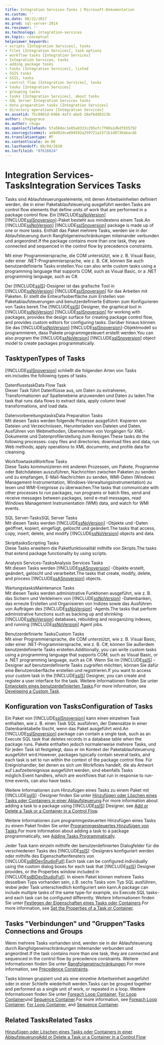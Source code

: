 ```yaml
---
title: Integration Services-Tasks | Microsoft-Dokumentation
ms.custom: ''
ms.date: 08/22/2017
ms.prod: sql-server-2014
ms.reviewer: ''
ms.technology: integration-services
ms.topic: conceptual
helpviewer_keywords:
- scripts [Integration Services], tasks
- files [Integration Services], task options
- workflow tasks [Integration Services]
- Integration Services, tasks
- adding package tasks
- tasks [Integration Services], listed
- SSIS tasks
- SSIS, tasks
- control flow [Integration Services], tasks
- tasks [Integration Services]
- grouping tasks
- tasks [Integration Services], about tasks
- SQL Server Integration Services tasks
- data preparation tasks [Integration Services]
- directory operations [Integration Services]
ms.assetid: 75c8901d-6966-4af3-abe5-10af6dd9313b
author: chugugrace
ms.author: chugu
ms.openlocfilehash: 5fa58dec1e05a0333c295efc7f00a1d6df935792
ms.sourcegitcommit: ad4d92dce894592a259721a1571b1d8736abacdb
ms.translationtype: MT
ms.contentlocale: de-DE
ms.lasthandoff: 08/04/2020
ms.locfileid: "87616624"
---
```

# <a name="integration-services-tasks"></a><span data-ttu-id="5c3b5-102">Integration Services-Tasks</span><span class="sxs-lookup"><span data-stu-id="5c3b5-102">Integration Services Tasks</span></span>
  <span data-ttu-id="5c3b5-103">Tasks sind Ablaufsteuerungselemente, mit denen Arbeitseinheiten definiert werden, die in einer Paketablaufsteuerung ausgeführt werden.</span><span class="sxs-lookup"><span data-stu-id="5c3b5-103">Tasks are control flow elements that define units of work that are performed in a package control flow.</span></span> <span data-ttu-id="5c3b5-104">Ein [!INCLUDE[ssNoVersion](../../includes/ssnoversion-md.md)] [!INCLUDE[ssISnoversion](../../includes/ssisnoversion-md.md)]-Paket besteht aus mindestens einem Task.</span><span class="sxs-lookup"><span data-stu-id="5c3b5-104">An [!INCLUDE[ssNoVersion](../../includes/ssnoversion-md.md)] [!INCLUDE[ssISnoversion](../../includes/ssisnoversion-md.md)] package is made up of one or more tasks.</span></span> <span data-ttu-id="5c3b5-105">Enthält das Paket mehrere Tasks, werden sie in der Ablaufsteuerung durch Rangfolgeneinschränkungen miteinander verbunden und angeordnet.</span><span class="sxs-lookup"><span data-stu-id="5c3b5-105">If the package contains more than one task, they are connected and sequenced in the control flow by precedence constraints.</span></span>  
  
 <span data-ttu-id="5c3b5-106">Mit einer Programmiersprache, die COM unterstützt, wie z. B. Visual Basic, oder einer .NET-Programmiersprache, wie z. B. C#, können Sie auch benutzerdefinierte Tasks erstellen.</span><span class="sxs-lookup"><span data-stu-id="5c3b5-106">You can also write custom tasks using a programming language that supports COM, such as Visual Basic, or a .NET programming language, such as C#.</span></span>  
  
 <span data-ttu-id="5c3b5-107">Der [!INCLUDE[ssIS](../../includes/ssis-md.md)]-Designer ist das grafische Tool in [!INCLUDE[ssNoVersion](../../includes/ssnoversion-md.md)] [!INCLUDE[ssISnoversion](../../includes/ssisnoversion-md.md)] für das Arbeiten mit Paketen. Er stellt die Entwurfsoberfläche zum Erstellen von Paketablaufsteuerungen und benutzerdefinierte Editoren zum Konfigurieren von Tasks bereit.</span><span class="sxs-lookup"><span data-stu-id="5c3b5-107">The [!INCLUDE[ssIS](../../includes/ssis-md.md)] Designer, the graphical tool in [!INCLUDE[ssNoVersion](../../includes/ssnoversion-md.md)] [!INCLUDE[ssISnoversion](../../includes/ssisnoversion-md.md)] for working with packages, provides the design surface for creating package control flow, and provides custom editors for configuring tasks.</span></span> <span data-ttu-id="5c3b5-108">Darüber hinaus können Sie das [!INCLUDE[ssNoVersion](../../includes/ssnoversion-md.md)] [!INCLUDE[ssISnoversion](../../includes/ssisnoversion-md.md)]-Objektmodell so programmieren, dass Pakete programmgesteuert erstellt werden.</span><span class="sxs-lookup"><span data-stu-id="5c3b5-108">You can also program the [!INCLUDE[ssNoVersion](../../includes/ssnoversion-md.md)] [!INCLUDE[ssISnoversion](../../includes/ssisnoversion-md.md)] object model to create packages programmatically.</span></span>  
  
## <a name="types-of-tasks"></a><span data-ttu-id="5c3b5-109">Tasktypen</span><span class="sxs-lookup"><span data-stu-id="5c3b5-109">Types of Tasks</span></span>  
 [!INCLUDE[ssISnoversion](../../includes/ssisnoversion-md.md)] <span data-ttu-id="5c3b5-110">schließt die folgenden Arten von Tasks ein.</span><span class="sxs-lookup"><span data-stu-id="5c3b5-110">includes the following types of tasks.</span></span>  
  
 <span data-ttu-id="5c3b5-111">Datenflusstask</span><span class="sxs-lookup"><span data-stu-id="5c3b5-111">Data Flow Task</span></span>  
 <span data-ttu-id="5c3b5-112">Dieser Task führt Datenflüsse aus, um Daten zu extrahieren, Transformationen auf Spaltenebene anzuwenden und Daten zu laden.</span><span class="sxs-lookup"><span data-stu-id="5c3b5-112">The task that runs data flows to extract data, apply column level transformations, and load data.</span></span>  
  
 <span data-ttu-id="5c3b5-113">Datenvorbereitungstasks</span><span class="sxs-lookup"><span data-stu-id="5c3b5-113">Data Preparation Tasks</span></span>  
 <span data-ttu-id="5c3b5-114">Mit diesen Tasks werden folgende Prozesse ausgeführt: Kopieren von Dateien und Verzeichnissen, Herunterladen von Dateien und Daten, Ausführen von Webmethoden, Übernehmen von Vorgängen für XML-Dokumente und Datenprofilerstellung zum Reinigen.</span><span class="sxs-lookup"><span data-stu-id="5c3b5-114">These tasks do the following processes: copy files and directories; download files and data; run Web methods; apply operations to XML documents; and profile data for cleansing.</span></span>  
  
 <span data-ttu-id="5c3b5-115">Workflowtasks</span><span class="sxs-lookup"><span data-stu-id="5c3b5-115">Workflow Tasks</span></span>  
 <span data-ttu-id="5c3b5-116">Diese Tasks kommunizieren mit anderen Prozessen, um Pakete, Programme oder Batchdateien auszuführen, Nachrichten zwischen Paketen zu senden und zu empfangen, E-Mail-Nachrichten zu senden, WMI-Daten (Windows Management Instrumentation, Windows-Verwaltungsinstrumentation) zu lesen und WMI-Ereignisse zu überwachen.</span><span class="sxs-lookup"><span data-stu-id="5c3b5-116">The tasks that communicate with other processes to run packages, run programs or batch files, send and receive messages between packages, send e-mail messages, read Windows Management Instrumentation (WMI) data, and watch for WMI events.</span></span>  
  
 <span data-ttu-id="5c3b5-117">SQL Server-Tasks</span><span class="sxs-lookup"><span data-stu-id="5c3b5-117">SQL Server Tasks</span></span>  
 <span data-ttu-id="5c3b5-118">Mit diesen Tasks werden [!INCLUDE[ssNoVersion](../../includes/ssnoversion-md.md)] -Objekte und -Daten geöffnet, kopiert, eingefügt, gelöscht und geändert.</span><span class="sxs-lookup"><span data-stu-id="5c3b5-118">The tasks that access, copy, insert, delete, and modify [!INCLUDE[ssNoVersion](../../includes/ssnoversion-md.md)] objects and data.</span></span>  
  
 <span data-ttu-id="5c3b5-119">Skripttasks</span><span class="sxs-lookup"><span data-stu-id="5c3b5-119">Scripting Tasks</span></span>  
 <span data-ttu-id="5c3b5-120">Diese Tasks erweitern die Paketfunktionalität mithilfe von Skripts.</span><span class="sxs-lookup"><span data-stu-id="5c3b5-120">The tasks that extend package functionality by using scripts.</span></span>  
  
 <span data-ttu-id="5c3b5-121">Analysis Services-Tasks</span><span class="sxs-lookup"><span data-stu-id="5c3b5-121">Analysis Services Tasks</span></span>  
 <span data-ttu-id="5c3b5-122">Mit diesen Tasks werden [!INCLUDE[ssASnoversion](../../includes/ssasnoversion-md.md)] -Objekte erstellt, geändert, gelöscht und verarbeitet.</span><span class="sxs-lookup"><span data-stu-id="5c3b5-122">The tasks that create, modify, delete, and process [!INCLUDE[ssASnoversion](../../includes/ssasnoversion-md.md)] objects.</span></span>  
  
 <span data-ttu-id="5c3b5-123">Wartungstasks</span><span class="sxs-lookup"><span data-stu-id="5c3b5-123">Maintenance Tasks</span></span>  
 <span data-ttu-id="5c3b5-124">Mit diesen Tasks werden administrative Funktionen ausgeführt, wie z. B. das Sichern und Verkleinern von [!INCLUDE[ssNoVersion](../../includes/ssnoversion-md.md)] -Datenbanken, das erneute Erstellen und Organisieren von Indizes sowie das Ausführen von Aufträgen des [!INCLUDE[ssNoVersion](../../includes/ssnoversion-md.md)] -Agents.</span><span class="sxs-lookup"><span data-stu-id="5c3b5-124">The tasks that perform administrative functions such as backing up and shrinking [!INCLUDE[ssNoVersion](../../includes/ssnoversion-md.md)] databases, rebuilding and reorganizing indexes, and running [!INCLUDE[ssNoVersion](../../includes/ssnoversion-md.md)] Agent jobs.</span></span>  
  
 <span data-ttu-id="5c3b5-125">Benutzerdefinierte Tasks</span><span class="sxs-lookup"><span data-stu-id="5c3b5-125">Custom Tasks</span></span>  
 <span data-ttu-id="5c3b5-126">Mit einer Programmiersprache, die COM unterstützt, wie z. B. Visual Basic, oder einer .NET-Programmiersprache, wie z. B. C#, können Sie außerdem benutzerdefinierte Tasks erstellen.</span><span class="sxs-lookup"><span data-stu-id="5c3b5-126">Additionally, you can write custom tasks using a programming language that supports COM, such as Visual Basic, or a .NET programming language, such as C#.</span></span> <span data-ttu-id="5c3b5-127">Wenn Sie im [!INCLUDE[ssIS](../../includes/ssis-md.md)] -Designer auf benutzerdefinierte Tasks zugreifen möchten, können Sie dafür eine Benutzeroberfläche erstellen und registrieren.</span><span class="sxs-lookup"><span data-stu-id="5c3b5-127">If you want to access your custom task in the [!INCLUDE[ssIS](../../includes/ssis-md.md)] Designer, you can create and register a user interface for the task.</span></span> <span data-ttu-id="5c3b5-128">Weitere Informationen finden Sie unter [Entwickeln eines benutzerdefinierten Tasks](../extending-packages-custom-objects/task/developing-a-custom-task.md).</span><span class="sxs-lookup"><span data-stu-id="5c3b5-128">For more information, see [Developing a Custom Task](../extending-packages-custom-objects/task/developing-a-custom-task.md).</span></span>  
  
## <a name="configuration-of-tasks"></a><span data-ttu-id="5c3b5-129">Konfiguration von Tasks</span><span class="sxs-lookup"><span data-stu-id="5c3b5-129">Configuration of Tasks</span></span>  
 <span data-ttu-id="5c3b5-130">Ein Paket von [!INCLUDE[ssISnoversion](../../includes/ssisnoversion-md.md)] kann einen einzelnen Task enthalten, wie z. B. einen Task SQL ausführen, der Datensätze in einer Datenbanktabelle löscht, wenn das Paket ausgeführt wird.</span><span class="sxs-lookup"><span data-stu-id="5c3b5-130">An [!INCLUDE[ssISnoversion](../../includes/ssisnoversion-md.md)] package can contain a single task, such as an Execute SQL task that deletes records in a database table when the package runs.</span></span> <span data-ttu-id="5c3b5-131">Pakete enthalten jedoch normalerweise mehrere Tasks, und für jeden Task ist festgelegt, dass er im Kontext der Paketablaufsteuerung ausgeführt wird.</span><span class="sxs-lookup"><span data-stu-id="5c3b5-131">However, packages typically contain several tasks, and each task is set to run within the context of the package control flow.</span></span> <span data-ttu-id="5c3b5-132">Für Ereignishandler, bei denen es sich um Workflows handelt, die als Antwort auf Laufzeitereignisse ausgeführt werden, sind ebenfalls Tasks möglich.</span><span class="sxs-lookup"><span data-stu-id="5c3b5-132">Event handlers, which are workflows that run in response to run-time events, can also have tasks.</span></span>  
  
 <span data-ttu-id="5c3b5-133">Weitere Informationen zum Hinzufügen eines Tasks zu einem Paket mit [!INCLUDE[ssIS](../../includes/ssis-md.md)] -Designer finden Sie unter [Hinzufügen oder Löschen eines Tasks oder Containers in einer Ablaufsteuerung](add-or-delete-a-task-or-a-container-in-a-control-flow.md).</span><span class="sxs-lookup"><span data-stu-id="5c3b5-133">For more information about adding a task to a package using [!INCLUDE[ssIS](../../includes/ssis-md.md)] Designer, see [Add or Delete a Task or a Container in a Control Flow](add-or-delete-a-task-or-a-container-in-a-control-flow.md).</span></span>  
  
 <span data-ttu-id="5c3b5-134">Weitere Informationen zum programmgesteuerten Hinzufügen eines Tasks zu einem Paket finden Sie unter [Programmgesteuertes Hinzufügen von Tasks](../building-packages-programmatically/adding-tasks-programmatically.md).</span><span class="sxs-lookup"><span data-stu-id="5c3b5-134">For more information about adding a task to a package programmatically, see [Adding Tasks Programmatically](../building-packages-programmatically/adding-tasks-programmatically.md).</span></span>  
  
 <span data-ttu-id="5c3b5-135">Jeder Task kann einzeln mithilfe der benutzerdefinierten Dialogfelder für die verschiedenen Tasks des [!INCLUDE[ssIS](../../includes/ssis-md.md)] -Designers konfiguriert werden oder mithilfe des Eigenschaftenfensters von [!INCLUDE[ssBIDevStudioFull](../../includes/ssbidevstudiofull-md.md)].</span><span class="sxs-lookup"><span data-stu-id="5c3b5-135">Each task can be configured individually using the custom dialog boxes for each task that [!INCLUDE[ssIS](../../includes/ssis-md.md)] Designer provides, or the Properties window included in [!INCLUDE[ssBIDevStudioFull](../../includes/ssbidevstudiofull-md.md)].</span></span> <span data-ttu-id="5c3b5-136">In einem Paket können mehrere Tasks desselben Typs vorhanden sein, z.B. sechs Tasks vom Typ SQL ausführen, wobei jeder Task unterschiedlich konfiguriert sein kann.</span><span class="sxs-lookup"><span data-stu-id="5c3b5-136">A package can include multiple tasks of the same type-for example, six Execute SQL tasks-and each task can be configured differently.</span></span> <span data-ttu-id="5c3b5-137">Weitere Informationen finden Sie unter [Festlegen der Eigenschaften eines Tasks oder Containers](../set-the-properties-of-a-task-or-container.md).</span><span class="sxs-lookup"><span data-stu-id="5c3b5-137">For more information, see [Set the Properties of a Task or Container](../set-the-properties-of-a-task-or-container.md).</span></span>  
  
## <a name="tasks-connections-and-groups"></a><span data-ttu-id="5c3b5-138">Tasks "Verbindungen" und "Gruppen"</span><span class="sxs-lookup"><span data-stu-id="5c3b5-138">Tasks Connections and Groups</span></span>  
 <span data-ttu-id="5c3b5-139">Wenn mehrere Tasks vorhanden sind, werden sie in der Ablaufsteuerung durch Rangfolgeneinschränkungen miteinander verbunden und angeordnet.</span><span class="sxs-lookup"><span data-stu-id="5c3b5-139">If the task contains more than one task, they are connected and sequenced in the control flow by precedence constraints.</span></span> <span data-ttu-id="5c3b5-140">Weitere Informationen finden Sie unter [Rangfolgeneinschränkungen](precedence-constraints.md).</span><span class="sxs-lookup"><span data-stu-id="5c3b5-140">For more information, see [Precedence Constraints](precedence-constraints.md).</span></span>  
  
 <span data-ttu-id="5c3b5-141">Tasks können gruppiert und als eine einzelne Arbeitseinheit ausgeführt oder in einer Schleife wiederholt werden.</span><span class="sxs-lookup"><span data-stu-id="5c3b5-141">Tasks can be grouped together and performed as a single unit of work, or repeated in a loop.</span></span> <span data-ttu-id="5c3b5-142">Weitere Informationen finden Sie unter [Foreach Loop Container](foreach-loop-container.md), [For Loop Container](for-loop-container.md)und [Sequence Container](sequence-container.md).</span><span class="sxs-lookup"><span data-stu-id="5c3b5-142">For more information, see [Foreach Loop Container](foreach-loop-container.md), [For Loop Container](for-loop-container.md), and [Sequence Container](sequence-container.md).</span></span>  
  
## <a name="related-tasks"></a><span data-ttu-id="5c3b5-143">Related Tasks</span><span class="sxs-lookup"><span data-stu-id="5c3b5-143">Related Tasks</span></span>  
 [<span data-ttu-id="5c3b5-144">Hinzufügen oder Löschen eines Tasks oder Containers in einer Ablaufsteuerung</span><span class="sxs-lookup"><span data-stu-id="5c3b5-144">Add or Delete a Task or a Container in a Control Flow</span></span>](add-or-delete-a-task-or-a-container-in-a-control-flow.md)  
  
  
